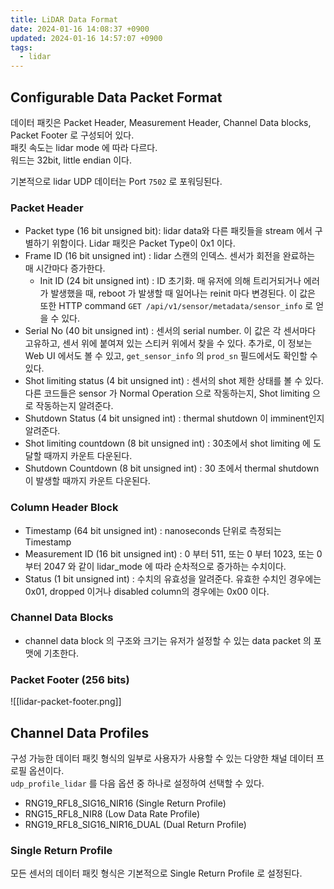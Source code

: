 ```yaml
---
title: LiDAR Data Format
date: 2024-01-16 14:08:37 +0900
updated: 2024-01-16 14:57:07 +0900
tags:
  - lidar
---
```


## Configurable Data Packet Format

데이터 패킷은 Packet Header, Measurement Header, Channel Data blocks, Packet Footer 로 구성되어 있다.  
패킷 속도는 lidar mode 에 따라 다르다.  
워드는 32bit, little endian 이다.  

기본적으로 lidar UDP 데이터는 Port `7502` 로 포워딩된다.  

### Packet Header

- Packet type (16 bit unsigned bit): lidar data와 다른 패킷들을 stream 에서 구별하기 위함이다. Lidar 패킷은 Packet Type이 0x1 이다. 
- Frame ID (16 bit unsigned int) : lidar 스캔의 인덱스. 센서가 회전을 완료하는 매 시간마다 증가한다. 
	- Init ID (24 bit unsigned int) : ID 초기화. 매 유저에 의해 트리거되거나 에러가 발생했을 때, reboot 가 발생할 때 일어나는 reinit 마다 변경된다. 이 값은 또한 HTTP command `GET /api/v1/sensor/metadata/sensor_info` 로 얻을 수 있다. 
- Serial No (40 bit unsigned int) : 센서의 serial number. 이 값은 각 센서마다 고유하고, 센서 위에 붙여져 있는 스티커 위에서 찾을 수 있다. 추가로, 이 정보는 Web UI 에서도 볼 수 있고, `get_sensor_info` 의 `prod_sn` 필드에서도 확인할 수 있다. 
- Shot limiting status (4 bit unsigned int) : 센서의 shot 제한 상태를 볼 수 있다. 다른 코드들은 sensor 가 Normal Operation 으로 작동하는지, Shot limiting 으로 작동하는지 알려준다. 
- Shutdown Status (4 bit unsigned int) : thermal shutdown 이 imminent인지 알려준다. 
- Shot limiting countdown (8 bit unsigned int) : 30초에서 shot limiting 에 도달할 때까지 카운트 다운된다. 
- Shutdown Countdown (8 bit unsigned int) : 30 초에서 thermal shutdown 이 발생할 때까지 카운트 다운된다.

### Column Header Block

- Timestamp (64 bit unsigned int) : nanoseconds 단위로 측정되는 Timestamp
- Measurement ID (16 bit unsigned int) : 0 부터 511, 또는 0 부터 1023, 또는 0 부터 2047 와 같이 lidar_mode 에 따라 순차적으로 증가하는 수치이다. 
- Status (1 bit unsigned int) : 수치의 유효성을 알려준다. 유효한 수치인 경우에는 0x01, dropped 이거나 disabled column의 경우에는 0x00 이다. 

### Channel Data Blocks

- channel data block 의 구조와 크기는 유저가 설정할 수 있는 data packet 의 포맷에 기초한다. 

### Packet Footer (256 bits)

![[lidar-packet-footer.png]]

## Channel Data Profiles

구성 가능한 데이터 패킷 형식의 일부로 사용자가 사용할 수 있는 다양한 채널 데이터 프로필 옵션이다.  
`udp_profile_lidar` 를 다음 옵션 중 하나로 설정하여 선택할 수 있다.  

- RNG19_RFL8_SIG16_NIR16 (Single Return Profile)
- RNG15_RFL8_NIR8 (Low Data Rate Profile)
- RNG19_RFL8_SIG16_NIR16_DUAL (Dual Return Profile)

### Single Return Profile

모든 센서의 데이터 패킷 형식은 기본적으로 Single Return Profile 로 설정된다.  

